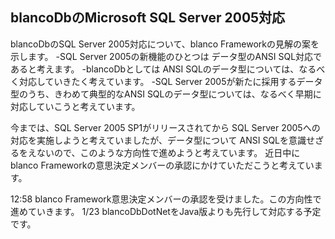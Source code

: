 ## blancoDbのMicrosoft SQL Server 2005対応

blancoDbのSQL Server 2005対応について、blanco Frameworkの見解の案を示します。
-SQL Server 2005の新機能のひとつは データ型のANSI SQL対応であると考えます。
-blancoDbとしては ANSI SQLのデータ型については、なるべく対応していきたく考えています。
-SQL Server 2005が新たに採用するデータ型のうち、きわめて典型的なANSI SQLのデータ型については、なるべく早期に対応していこうと考えています。

今までは、SQL Server 2005 SP1がリリースされてから SQL Server 2005への対応を実施しようと考えていましたが、データ型について ANSI SQLを意識せざるをえないので、このような方向性で進めようと考えています。
近日中に blanco Frameworkの意思決定メンバーの承認にかけていただこうと考えています。

12:58 blanco Framework意思決定メンバーの承認を受けました。この方向性で進めていきます。
1/23 blancoDbDotNetをJava版よりも先行して対応する予定です。
